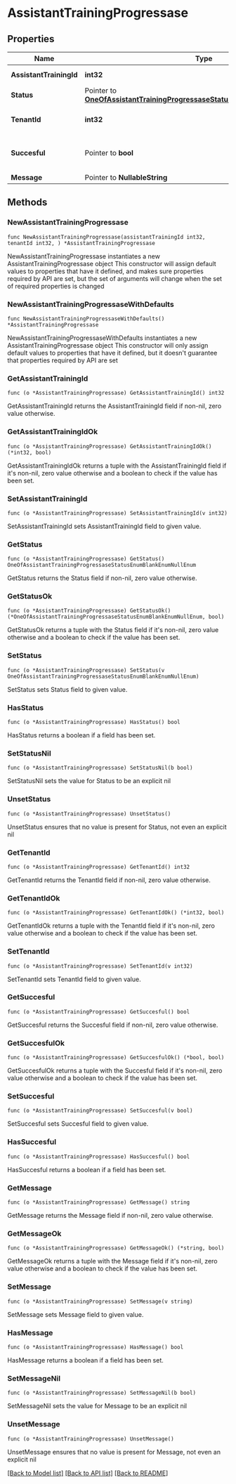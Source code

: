 # AssistantTrainingProgressase

## Properties

Name | Type | Description | Notes
------------ | ------------- | ------------- | -------------
**AssistantTrainingId** | **int32** | The tenant chats ID. | [readonly] 
**Status** | Pointer to [**OneOfAssistantTrainingProgressaseStatusEnumBlankEnumNullEnum**](oneOf&lt;AssistantTrainingProgressaseStatusEnum,BlankEnum,NullEnum&gt;.md) |  | [optional] 
**TenantId** | **int32** | Display name of the tenant | 
**Succesful** | Pointer to **bool** | Know the progress of updating an assistant | [optional] 
**Message** | Pointer to **NullableString** | Updating | [optional] 

## Methods

### NewAssistantTrainingProgressase

`func NewAssistantTrainingProgressase(assistantTrainingId int32, tenantId int32, ) *AssistantTrainingProgressase`

NewAssistantTrainingProgressase instantiates a new AssistantTrainingProgressase object
This constructor will assign default values to properties that have it defined,
and makes sure properties required by API are set, but the set of arguments
will change when the set of required properties is changed

### NewAssistantTrainingProgressaseWithDefaults

`func NewAssistantTrainingProgressaseWithDefaults() *AssistantTrainingProgressase`

NewAssistantTrainingProgressaseWithDefaults instantiates a new AssistantTrainingProgressase object
This constructor will only assign default values to properties that have it defined,
but it doesn't guarantee that properties required by API are set

### GetAssistantTrainingId

`func (o *AssistantTrainingProgressase) GetAssistantTrainingId() int32`

GetAssistantTrainingId returns the AssistantTrainingId field if non-nil, zero value otherwise.

### GetAssistantTrainingIdOk

`func (o *AssistantTrainingProgressase) GetAssistantTrainingIdOk() (*int32, bool)`

GetAssistantTrainingIdOk returns a tuple with the AssistantTrainingId field if it's non-nil, zero value otherwise
and a boolean to check if the value has been set.

### SetAssistantTrainingId

`func (o *AssistantTrainingProgressase) SetAssistantTrainingId(v int32)`

SetAssistantTrainingId sets AssistantTrainingId field to given value.


### GetStatus

`func (o *AssistantTrainingProgressase) GetStatus() OneOfAssistantTrainingProgressaseStatusEnumBlankEnumNullEnum`

GetStatus returns the Status field if non-nil, zero value otherwise.

### GetStatusOk

`func (o *AssistantTrainingProgressase) GetStatusOk() (*OneOfAssistantTrainingProgressaseStatusEnumBlankEnumNullEnum, bool)`

GetStatusOk returns a tuple with the Status field if it's non-nil, zero value otherwise
and a boolean to check if the value has been set.

### SetStatus

`func (o *AssistantTrainingProgressase) SetStatus(v OneOfAssistantTrainingProgressaseStatusEnumBlankEnumNullEnum)`

SetStatus sets Status field to given value.

### HasStatus

`func (o *AssistantTrainingProgressase) HasStatus() bool`

HasStatus returns a boolean if a field has been set.

### SetStatusNil

`func (o *AssistantTrainingProgressase) SetStatusNil(b bool)`

 SetStatusNil sets the value for Status to be an explicit nil

### UnsetStatus
`func (o *AssistantTrainingProgressase) UnsetStatus()`

UnsetStatus ensures that no value is present for Status, not even an explicit nil
### GetTenantId

`func (o *AssistantTrainingProgressase) GetTenantId() int32`

GetTenantId returns the TenantId field if non-nil, zero value otherwise.

### GetTenantIdOk

`func (o *AssistantTrainingProgressase) GetTenantIdOk() (*int32, bool)`

GetTenantIdOk returns a tuple with the TenantId field if it's non-nil, zero value otherwise
and a boolean to check if the value has been set.

### SetTenantId

`func (o *AssistantTrainingProgressase) SetTenantId(v int32)`

SetTenantId sets TenantId field to given value.


### GetSuccesful

`func (o *AssistantTrainingProgressase) GetSuccesful() bool`

GetSuccesful returns the Succesful field if non-nil, zero value otherwise.

### GetSuccesfulOk

`func (o *AssistantTrainingProgressase) GetSuccesfulOk() (*bool, bool)`

GetSuccesfulOk returns a tuple with the Succesful field if it's non-nil, zero value otherwise
and a boolean to check if the value has been set.

### SetSuccesful

`func (o *AssistantTrainingProgressase) SetSuccesful(v bool)`

SetSuccesful sets Succesful field to given value.

### HasSuccesful

`func (o *AssistantTrainingProgressase) HasSuccesful() bool`

HasSuccesful returns a boolean if a field has been set.

### GetMessage

`func (o *AssistantTrainingProgressase) GetMessage() string`

GetMessage returns the Message field if non-nil, zero value otherwise.

### GetMessageOk

`func (o *AssistantTrainingProgressase) GetMessageOk() (*string, bool)`

GetMessageOk returns a tuple with the Message field if it's non-nil, zero value otherwise
and a boolean to check if the value has been set.

### SetMessage

`func (o *AssistantTrainingProgressase) SetMessage(v string)`

SetMessage sets Message field to given value.

### HasMessage

`func (o *AssistantTrainingProgressase) HasMessage() bool`

HasMessage returns a boolean if a field has been set.

### SetMessageNil

`func (o *AssistantTrainingProgressase) SetMessageNil(b bool)`

 SetMessageNil sets the value for Message to be an explicit nil

### UnsetMessage
`func (o *AssistantTrainingProgressase) UnsetMessage()`

UnsetMessage ensures that no value is present for Message, not even an explicit nil

[[Back to Model list]](../README.md#documentation-for-models) [[Back to API list]](../README.md#documentation-for-api-endpoints) [[Back to README]](../README.md)


